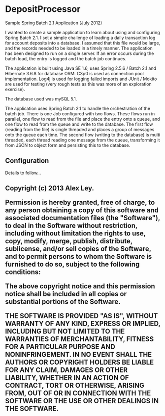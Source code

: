 DepositProcessor
================

Sample Spring Batch 2.1 Application (July 2012)

I wanted to create a sample application to learn about using and configuring Spring Batch 2.1. I set a simple challenge of loading a daily transaction log for account deposits into a database. I assumed that this file would be large, and the records needed to be loaded in a timely manner. The application has been designed to run on a single server. If an error occurs during the batch load, the entry is logged and the batch job continues.

The application is built using Java SE 1.6, uses Spring 2.5.6 / Batch 2.1 and Hibernate 3.6.8 for database ORM. C3p0 is used as connection pool implementation. Log4j is used for logging failed imports and JUnit / Mokito are used for testing (very rough tests as this was more of an exploration exercise).

The database used was mySQL 5.1.

The application uses Spring Batch 2.1 to handle the orchestration of the batch job. There is one Job configured with two flows. These flows run in parallel, one flow to read from the file and place the entry onto a queue, and one flow to read from the queue and write to the database. The first flow (reading from the file) is single threaded and places a group of messages onto the queue each time. The second flow (writing to the database) is multi threaded, each thread reading one message from the queue, transforming it from JSON to object form and persisting this to the database.

<h2>Configuration</h2>

Details to follow...

<h2><License</h2>

Copyright (c) 2013 Alex Ley.

Permission is hereby granted, free of charge, to any person obtaining a copy of this software and associated documentation files (the "Software"), to deal in the Software without restriction, including without limitation the rights to use, copy, modify, merge, publish, distribute, sublicense, and/or sell copies of the Software, and to permit persons to whom the Software is furnished to do so, subject to the following conditions:

The above copyright notice and this permission notice shall be included in all copies or substantial portions of the Software.

THE SOFTWARE IS PROVIDED "AS IS", WITHOUT WARRANTY OF ANY KIND, EXPRESS OR IMPLIED, INCLUDING BUT NOT LIMITED TO THE WARRANTIES OF MERCHANTABILITY, FITNESS FOR A PARTICULAR PURPOSE AND NONINFRINGEMENT. IN NO EVENT SHALL THE AUTHORS OR COPYRIGHT HOLDERS BE LIABLE FOR ANY CLAIM, DAMAGES OR OTHER LIABILITY, WHETHER IN AN ACTION OF CONTRACT, TORT OR OTHERWISE, ARISING FROM, OUT OF OR IN CONNECTION WITH THE SOFTWARE OR THE USE OR OTHER DEALINGS IN THE SOFTWARE.
